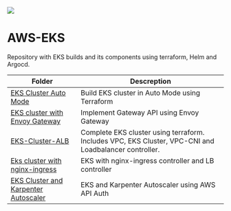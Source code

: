 [<img src="https://vettom-images.s3.eu-west-1.amazonaws.com/logo/vettom-banner.jpg">](https://vettom.pages.dev/)

# AWS-EKS
Repository with EKS builds and its components using terraform, Helm and Argocd. 

| Folder | Descreption |
| ------------------- | ------------------ |
|[EKS Cluster Auto Mode](https://github.com/vettom/aws-eks-terraform/tree/main/EKS-AUTO-Mode)|Build EKS cluster in Auto Mode using Terraform|
|[EKS cluster  with Envoy Gateway](https://github.com/vettom/aws-eks-terraform/tree/main/EKS-Envoy-Gateway)|Implement Gateway API using Envoy Gateway|
|[EKS-Cluster-ALB](https://github.com/vettom/aws-eks-terraform/tree/main/EKS-Cluster-ALB)|Complete EKS cluster using terraform. Includes VPC, EKS Cluster, VPC-CNI and Loadbalancer controller.|
|[Eks cluster with nginx-ingress](https://github.com/vettom/aws-eks-terraform/tree/main/EKS-Cluster-ingress)|EKS with nginx-ingress controller and LB controller|
|[EKS Cluster and Karpenter Autoscaler](https://github.com/vettom/aws-eks-terraform/tree/main/EKS-Cluster-karpenter-V1)|EKS and Karpenter Autoscaler using AWS API Auth|


